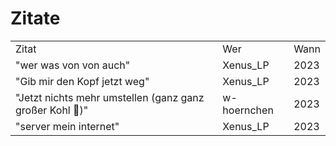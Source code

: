 # Zitate

<table>
<tr>
<td>Zitat</td><td>Wer</td><td>Wann</td>
</tr>
<tr>
<td>&quot;wer was von von auch&quot;</td>
<td>Xenus_LP</td>
<td>2023</td></tr>
<tr>
<td>&quot;Gib mir den Kopf jetzt weg&quot;</td>
<td>Xenus_LP</td>
<td>2023</td>
</tr>
<tr>
<td>&quot;Jetzt nichts mehr umstellen (ganz ganz großer Kohl 🥬)&quot;</td>
<td>w-hoernchen</td>
<td>2023</td>
</tr>
<tr>
<td>"server mein internet"</td>
<td>Xenus_LP</td>
<td>2023</td>
</tr>
</table>
